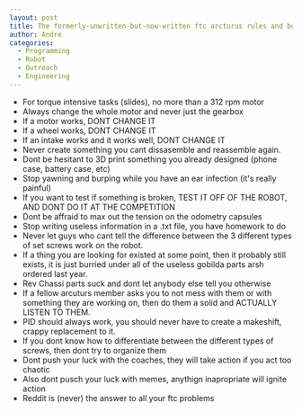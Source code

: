 ```yaml
---
layout: post
title: The formerly-unwritten-but-now-written ftc arcturus rules and build guide
author: Andre
categories:
  - Programming
  - Robot
  - Outreach
  - Engineering
---
```

- For torque intensive tasks (slides), no more than a 312 rpm motor
- Always change the whole motor and never just the gearbox
- If a motor works, DONT CHANGE IT
- If a wheel works, DONT CHANGE IT
- If an intake works and it works well, DONT CHANGE IT
- Never create something you cant dissasemble and reassemble again. 
- Dont be hesitant to 3D print something you already designed (phone case, battery case, etc)
- Stop yawning and burping while you have an ear infection (it's really painful)
- If you want to test if something is broken, TEST IT OFF OF THE ROBOT, AND DONT DO IT AT THE COMPETITION
- Dont be affraid to max out the tension on the odometry capsules 
- Stop writing useless information in a .txt file, you have homework to do
- Never let guys who cant tell the difference between the 3 different types of set screws work on the robot. 
- If a thing you are looking for existed at some point, then it probably still exists, it is just burried under all of the useless gobilda parts arsh ordered last year.
- Rev Chassi parts suck and dont let anybody else tell you otherwise
- If a fellow arcuturs member asks you to not mess with them or with something they are working on, then do them a solid and ACTUALLY LISTEN TO THEM. 
- PID should always work, you should never have to create a makeshift, crappy replacement to it. 
- If you dont know how to differentiate between the different types of screws, then dont try to organize them
- Dont push your luck with the coaches, they will take action if you act too chaotic 
- Also dont pusch your luck with memes, anythign inapropriate will ignite action 
- Reddit is (never) the answer to all your ftc problems